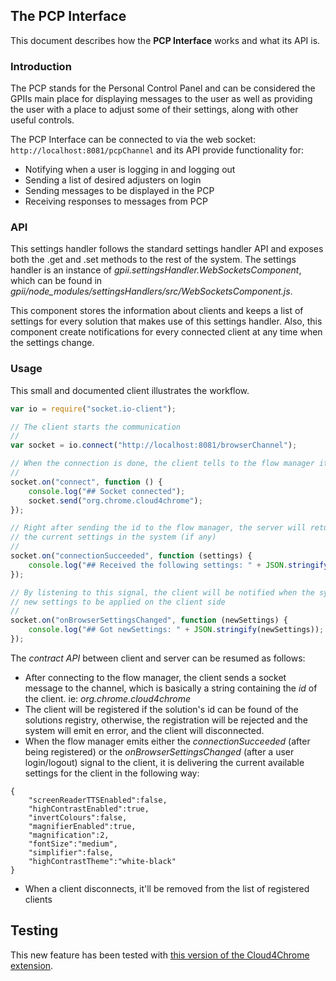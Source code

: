 ## The PCP Interface

This document describes how the __PCP Interface__ works and what its API is.

### Introduction
The PCP stands for the Personal Control Panel and can be considered the GPIIs main place for displaying messages to the user as well as providing the user with a place to adjust some of their settings, along with other useful controls.

The PCP Interface can be connected to via the web socket: `http://localhost:8081/pcpChannel` and its API provide functionality for:
* Notifying when a user is logging in and logging out
* Sending a list of desired adjusters on login
* Sending messages to be displayed in the PCP
* Receiving responses to messages from PCP

### API

This settings handler follows the standard settings handler API and exposes both the .get and .set methods to the rest of the system.
The settings handler is an instance of _gpii.settingsHandler.WebSocketsComponent_, which can be found in _gpii/node_modules/settingsHandlers/src/WebSocketsComponent.js_.

This component stores the information about clients and keeps a list of settings for every solution that makes use of this settings handler.
Also, this component create notifications for every connected client at any time when the settings change.

### Usage

This small and documented client illustrates the workflow.

```javascript
var io = require("socket.io-client");

// The client starts the communication
//
var socket = io.connect("http://localhost:8081/browserChannel");

// When the connection is done, the client tells to the flow manager its id
//
socket.on("connect", function () {
    console.log("## Socket connected");
    socket.send("org.chrome.cloud4chrome");
});

// Right after sending the id to the flow manager, the server will return back
// the current settings in the system (if any)
//
socket.on("connectionSucceeded", function (settings) {
    console.log("## Received the following settings: " + JSON.stringify(settings));
});

// By listening to this signal, the client will be notified when the system has
// new settings to be applied on the client side
//
socket.on("onBrowserSettingsChanged", function (newSettings) {
    console.log("## Got newSettings: " + JSON.stringify(newSettings));
});
```

The _contract API_ between client and server can be resumed as follows:

* After connecting to the flow manager, the client sends a socket message to the channel, which is basically a string containing the *id* of the client. ie: _org.chrome.cloud4chrome_
* The client will be registered if the solution's id can be found of the solutions registry, otherwise, the registration will be rejected and the system will emit en error, and the client will disconnected.
* When the flow manager emits either the _connectionSucceeded_ (after being registered) or the _onBrowserSettingsChanged_ (after a user login/logout) signal to the client, it is delivering the current available settings for the client in the following way:
```
{
    "screenReaderTTSEnabled":false,
    "highContrastEnabled":true,
    "invertColours":false,
    "magnifierEnabled":true,
    "magnification":2,
    "fontSize":"medium",
    "simplifier":false,
    "highContrastTheme":"white-black"
}
```
* When a client disconnects, it'll be removed from the list of registered clients

## Testing

This new feature has been tested with [this version of the Cloud4Chrome extension](https://github.com/GutiX/chrome4cloud/commit/3d064bb7efc93bf90fde90b0192c273fb76817e5).
